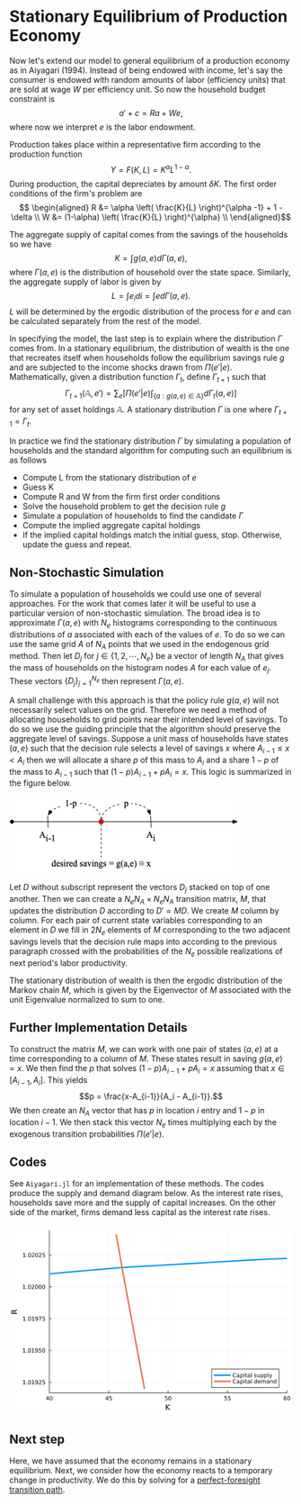

Stationary Equilibrium of Production Economy
==============================================

Now let's extend our model to general equilibrium of a production economy as in Aiyagari (1994).  Instead of being endowed with income, let's say the
consumer is endowed with random amounts of labor (efficiency units) that are sold at wage $W$ per efficiency unit.
So now the household budget constraint is
$$a' + c = R a + W e,$$
where now we interpret $e$ is the labor endowment.

Production takes place within a representative firm according to the production function
$$Y= F(K, L) = K^\alpha  L^{1-\alpha}.$$
During production, the capital depreciates by amount $\delta K$.
The first order conditions of the firm's problem are
$$ \begin{aligned}
  R &= \alpha \left( \frac{K}{L} \right)^{\alpha -1} + 1 - \delta \\
  W &= (1-\alpha) \left( \frac{K}{L} \right)^{\alpha} \\
\end{aligned}$$

The aggregate supply of capital comes from the savings of the households so we have
$$ K  = \int g(a,e) d \Gamma(a,e),$$
where $\Gamma(a,e)$ is the distribution of household over the state space. Similarly,
the aggregate supply of labor is given by
$$ L = \int e_i di = \int e d \Gamma(a,e).$$
$L$ will be determined by the ergodic distribution of the process for $e$ and
can be calculated separately from the rest of the model.


In specifying the model, the last step is to explain where the distribution $\Gamma$ comes from.
In a stationary equilibrium, the distribution of wealth is the one that recreates itself when households
follow the equilibrium savings rule $g$ and are subjected to the income shocks drawn from
$\Pi(e'|e)$.  Mathematically, given a distribution function $\Gamma_t$, define $\Gamma_{t+1}$ such that 
$$\Gamma_{t+1}(\mathbb A, e') = \sum_e \left[ \Pi(e'|e) \int_{\{a :g(a,e) \in \mathbb A \} }  d \Gamma_t(a,e)  \right]$$
for any set of asset holdings $\mathbb A$. A stationary distribution $\Gamma$ is one where $\Gamma_{t+1} = \Gamma_t$.


In practice we find the stationary distribution $\Gamma$ by simulating a population of households and the
standard algorithm for computing such an equilibrium is  as follows

  * Compute L from the stationary distribution of $e$
  * Guess K
  * Compute R and W from the firm first order conditions
  * Solve the household problem to get the decision rule $g$
  * Simulate a population of households to find the candidate $\Gamma$
  * Compute the implied aggregate capital holdings
  * If the implied capital holdings match the initial guess, stop. Otherwise, update the guess and repeat.



Non-Stochastic Simulation
-------------------------

To simulate a population of households we could use one of several approaches. For the work that comes
later it will be useful to use a particular version of non-stochastic simulation.  The broad idea is to
approximate $\Gamma(a,e)$ with $N_e$ histograms corresponding to the continuous distributions of $a$
associated with each of the values of $e$.  To do so we can use the same grid $A$ of $N_A$ points that
we used in the endogenous grid method.  Then let $D_j$ for $j\in\{1,2,\cdots,N_e\}$ be a vector of length $N_A$ that gives the mass of households on the histogram nodes $A$ for each value of $e_j$. These  vectors
$\{D_j\}_{j=1}^{N_e}$ then represent $\Gamma(a,e)$.

A small challenge with this approach is that the policy rule $g(a,e)$ will not necessarily
select values on the grid.  Therefore we need a method of allocating households to grid points
near their intended level of savings. To do so we use the guiding principle that the algorithm should
preserve the aggregate level of savings.  Suppose a unit mass of households have states $(a,e)$ such that
the decision rule selects a level of savings $x$ where $A_{i-1} \leq x < A_{i}$ then we will allocate a share $p$ of this mass to $A_{i}$ and a share $1-p$ of the mass to $A_{i-1}$ such that
$(1-p)A_{i-1} + p A_{i} = x$. This logic is summarized in the figure below.

![Non-stochastic simulation diagram.](Figures/NonstochSim-Young.png)

Let $D$ without subscript represent the vectors $D_j$ stacked on top of one another. Then we can create a $N_eN_A \times N_eN_A$ transition matrix, $M$, that updates the distribution $D$ according to
$D' = M D$.  We create $M$ column by column.  For each pair of current state variables corresponding
to an element in $D$ we fill in $2N_e$ elements of $M$ corresponding to the two adjacent savings levels that the decision rule maps into according to the previous paragraph crossed with the probabilities of the $N_e$ possible realizations of next period's labor productivity.

The stationary distribution of wealth is then the ergodic distribution of the Markov chain $M$, which
is given by the Eigenvector of $M$ associated with the unit Eigenvalue normalized to sum to one.


## Further Implementation Details


To construct the matrix $M$, we can work with one pair of states $(a,e)$ at a time corresponding to a column of $M$. These states result in saving $g(a,e)=x$. We then find the $p$ that solves $(1-p)A_{i-1} + p A_{i} = x$ assuming that $x \in [A_{i-1}, A_{i}]$. This yields
$$p = \frac{x-A_{i-1}}{A_i - A_{i-1}}.$$
We then create an $N_A$ vector that has $p$ in location $i$ entry and $1-p$ in location $i-1$.  We then stack this vector $N_e$ times multiplying each by the exogenous transition probabilities $\Pi(e'|e)$.

## Codes 

See `Aiyagari.jl` for an implementation of these methods. The codes produce the supply and demand diagram below. As the interest rate rises, households save more and the supply of capital increases. On the other side of the market, firms demand less capital as the interest rate rises.

![The supply and demand for capital.](Figures/AiyagariSD.png)


## Next step

Here, we have assumed that the economy remains in a stationary equilibrium. Next, we consider how the economy reacts to a temporary change in productivity. We do this by solving for a [perfect-foresight transition path](MIT.html).